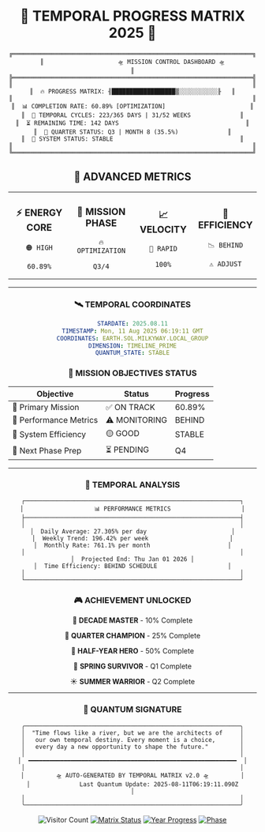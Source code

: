 <div align="center">

# 🌌 TEMPORAL PROGRESS MATRIX 2025 🌌

```
╔════════════════════════════════════════════════════════════════════╗
║                     🛸 MISSION CONTROL DASHBOARD 🛸                     ║
╠════════════════════════════════════════════════════════════════════╣
║                                                                    ║
║  🔥 PROGRESS MATRIX: ╢██████████████████▒░░░░░░░░░░░╟   ║
║                                                                    ║
║  📊 COMPLETION RATE: 60.89% [OPTIMIZATION]                        ║
║  📅 TEMPORAL CYCLES: 223/365 DAYS | 31/52 WEEKS              ║
║  ⏳ REMAINING TIME: 142 DAYS                                    ║
║  🎯 QUARTER STATUS: Q3 | MONTH 8 (35.5%)              ║
║  🔋 SYSTEM STATUS: STABLE                                    ║
║                                                                    ║
╚════════════════════════════════════════════════════════════════════╝
```

## 🔮 ADVANCED METRICS

<table align="center">
<tr>
<td align="center" width="25%">

### ⚡ ENERGY CORE
```
🟠 HIGH

60.89%
```

</td>
<td align="center" width="25%">

### 🎯 MISSION PHASE
```
🔥 OPTIMIZATION

Q3/4
```

</td>
<td align="center" width="25%">

### 📈 VELOCITY
```
🚀 RAPID

100%
```

</td>
<td align="center" width="25%">

### 🌟 EFFICIENCY
```
📉 BEHIND

⚠️ ADJUST
```

</td>
</tr>
</table>

---

### 🛰️ TEMPORAL COORDINATES

<div align="center">

```yaml
STARDATE: 2025.08.11
TIMESTAMP: Mon, 11 Aug 2025 06:19:11 GMT
COORDINATES: EARTH.SOL.MILKYWAY.LOCAL_GROUP
DIMENSION: TIMELINE_PRIME
QUANTUM_STATE: STABLE
```

</div>

### 🌠 MISSION OBJECTIVES STATUS

<div align="center">

| Objective | Status | Progress |
|-----------|--------|----------|
| 🎯 Primary Mission | ✅ ON TRACK | 60.89% |
| 🚀 Performance Metrics | ⚠️ MONITORING | BEHIND |
| 🔋 System Efficiency | 🟡 GOOD | STABLE |
| 🌟 Next Phase Prep | ⏳ PENDING | Q4 |

</div>

---

### 🔬 TEMPORAL ANALYSIS

<div align="center">

```
┌─────────────────────────────────────────────────────────────┐
│                    📊 PERFORMANCE METRICS                    │
├─────────────────────────────────────────────────────────────┤
│                                                             │
│  Daily Average: 27.305% per day                        │
│  Weekly Trend: 196.42% per week                       │
│  Monthly Rate: 761.1% per month                      │
│                                                             │
│  Projected End: Thu Jan 01 2026 │
│  Time Efficiency: BEHIND SCHEDULE                    │
│                                                             │
└─────────────────────────────────────────────────────────────┘
```

</div>

### 🎮 ACHIEVEMENT UNLOCKED

<div align="center">

🏅 **DECADE MASTER** - 10% Complete

🥉 **QUARTER CHAMPION** - 25% Complete

🥈 **HALF-YEAR HERO** - 50% Complete

🌸 **SPRING SURVIVOR** - Q1 Complete

☀️ **SUMMER WARRIOR** - Q2 Complete

</div>

---

<div align="center">

### 🌌 QUANTUM SIGNATURE

```
╭─────────────────────────────────────────────────────────────╮
│  "Time flows like a river, but we are the architects of     │
│   our own temporal destiny. Every moment is a choice,       │
│   every day a new opportunity to shape the future."         │
│                                                             │
│  ━━━━━━━━━━━━━━━━━━━━━━━━━━━━━━━━━━━━━━━━━━━━━━━━━━━━━━━━━━━  │
│                                                             │
│         🛸 AUTO-GENERATED BY TEMPORAL MATRIX v2.0 🛸         │
│              Last Quantum Update: 2025-08-11T06:19:11.090Z              │
│                                                             │
╰─────────────────────────────────────────────────────────────╯
```

![Visitor Count](https://profile-counter.glitch.me/temporal-matrix/count.svg)
[![Matrix Status](https://img.shields.io/badge/Matrix-ONLINE-brightgreen?style=for-the-badge&logo=matrix)](https://github.com)
[![Year Progress](https://img.shields.io/badge/Year%202025-60.89%25-blue?style=for-the-badge)](https://github.com)
[![Phase](https://img.shields.io/badge/Phase-OPTIMIZATION-orange?style=for-the-badge)](https://github.com)

</div>

</div>
